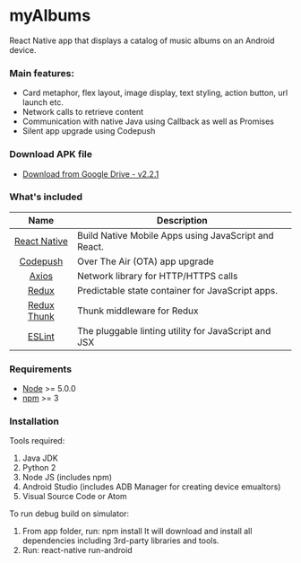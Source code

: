 # myAlbums
React Native app that displays a catalog of music albums on an Android device.

### Main features:
- Card metaphor, flex layout, image display, text styling, action button, url launch etc. 
- Network calls to retrieve content
- Communication with native Java using Callback as well as Promises
- Silent app upgrade using Codepush 

### Download APK file
 - [Download from Google Drive - v2.2.1](https://drive.google.com/file/d/19MiAENXKF6DbE8j4BiTLcO836k8IINLf/)

### What's included
| Name             | Description   |
| :-------------:|--------------|
| [React Native](http://facebook.github.io/react-native/releases/0.32/) |  Build Native Mobile Apps using JavaScript and React. |
| [Codepush](https://nodejs.org/) | Over The Air (OTA) app upgrade |
| [Axios](https://nodejs.org/) | Network library for HTTP/HTTPS calls |
| [Redux](https://nodejs.org/) | Predictable state container for JavaScript apps.  |
| [Redux Thunk](https://github.com/gaearon/redux-thunk) | Thunk middleware for Redux | 
| [ESLint](http://eslint.org/) | The pluggable linting utility for JavaScript and JSX |

### Requirements
- [Node](https://nodejs.org/) >= 5.0.0
- [npm](https://npmjs.com) >= 3

### Installation
Tools required:
1. Java JDK
2. Python 2
3. Node JS (includes npm)
4. Android Studio (includes ADB Manager for creating device emualtors) 
5. Visual Source Code or Atom

To run debug build on simulator:
1. From app folder, run:  npm install
   It will download and install all dependencies including 3rd-party libraries and tools. 
2. Run:  react-native run-android
